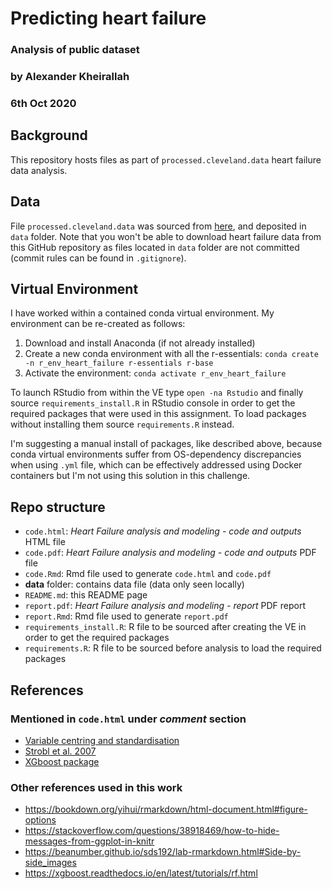 # Predicting heart failure
### Analysis of public dataset
### by Alexander Kheirallah
### 6th Oct 2020

## Background
This repository hosts files as part of `processed.cleveland.data` heart failure data analysis.

## Data
File `processed.cleveland.data` was sourced from [here](https://archive.ics.uci.edu/ml/machine-learning-databases/heart-disease/), and deposited in `data` folder. Note that you won't be able to download heart failure data from this GitHub repository as files located in `data` folder are not committed (commit rules can be found in `.gitignore`).

## Virtual Environment
I have worked within a contained conda virtual environment. My environment can be re-created as follows:

1. Download and install Anaconda (if not already installed)
2. Create a new conda environment with all the r-essentials:
`conda create -n r_env_heart_failure r-essentials r-base`
3. Activate the environment:
`conda activate r_env_heart_failure`

To launch RStudio from within the VE type `open -na Rstudio` and finally source `requirements_install.R` in RStudio console in order to get the required packages that were used in this assignment. To load packages without installing them source `requirements.R` instead.

I'm suggesting a manual install of packages, like described above, because conda virtual environments suffer from OS-dependency discrepancies when using `.yml` file, which can be effectively addressed using Docker containers but I'm not using this solution in this challenge.  

## Repo structure
- `code.html`: _Heart Failure analysis and modeling - code and outputs_ HTML file
- `code.pdf`: _Heart Failure analysis and modeling - code and outputs_ PDF file
- `code.Rmd`: Rmd file used to generate `code.html` and `code.pdf`
- __data__ folder: contains data file (data only seen locally)
- `README.md`: this README page
- `report.pdf`: _Heart Failure analysis and modeling - report_ PDF report
- `report.Rmd`: Rmd file used to generate `report.pdf`
- `requirements_install.R`: R file to be sourced after creating the VE in order to get the required packages
- `requirements.R`: R file to be sourced before analysis to load the required packages

## References
### Mentioned in `code.html` under _comment_ section
- [Variable centring and standardisation](https://stats.stackexchange.com/questions/29781/when-conducting-multiple-regression-when-should-you-center-your-predictor-varia)
- [Strobl et al. 2007](https://bmcbioinformatics.biomedcentral.com/articles/10.1186/1471-2105-8-25)
- [XGboost package](https://xgboost.readthedocs.io/en/latest/tutorials/rf.html)
### Other references used in this work
- https://bookdown.org/yihui/rmarkdown/html-document.html#figure-options
- https://stackoverflow.com/questions/38918469/how-to-hide-messages-from-ggplot-in-knitr
- https://beanumber.github.io/sds192/lab-rmarkdown.html#Side-by-side_images
- https://xgboost.readthedocs.io/en/latest/tutorials/rf.html
